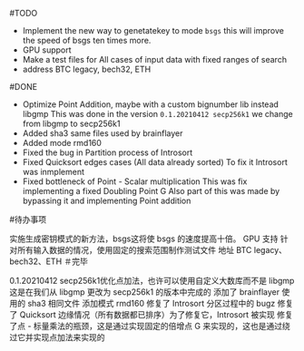 #TODO
- Implement the new way to genetatekey to mode `bsgs` this will improve the speed of bsgs ten times more.
- GPU support
- Make a test files for All cases of input data with fixed ranges of search
- address BTC legacy, bech32, ETH

#DONE
- Optimize Point Addition, maybe with a custom bignumber lib instead libgmp
  This was done in the version `0.1.20210412 secp256k1` we change from libgmp to secp256k1
- Added sha3 same files used by brainflayer
- Added mode rmd160
- Fixed the bug in Partition process of Introsort
- Fixed Quicksort edges cases (All data already sorted)
  To fix it Introsort was inmplement
- Fixed bottleneck of Point - Scalar multiplication
  This was fix implementing a fixed Doubling Point G
  Also part of this was made by bypassing it and implementing Point addition

#待办事项

实施生成密钥模式的新方法，bsgs这将使 bsgs 的速度提高十倍。
GPU 支持
针对所有输入数据的情况，使用固定的搜索范围制作测试文件
地址 BTC legacy、bech32、ETH
＃完毕

0.1.20210412 secp256k1优化点加法，也许可以使用自定义大数库而不是 libgmp 这是在我们从 libgmp 更改为 secp256k1 的版本中完成的
添加了 brainflayer 使用的 sha3 相同文件
添加模式 rmd160
修复了 Introsort 分区过程中的 bugz
修复了 Quicksort 边缘情况（所有数据都已排序）为了修复它，Introsort 被实现
修复了点 - 标量乘法的瓶颈，这是通过实现固定的倍增点 G 来实现的，这也是通过绕过它并实现点加法来实现的
